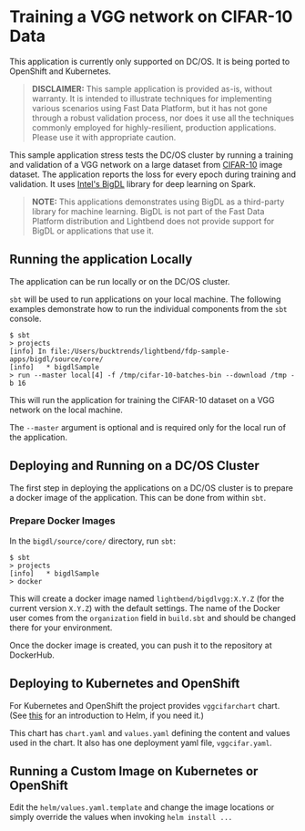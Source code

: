 # Training a VGG network on CIFAR-10 Data

This application is currently only supported on DC/OS. It is being ported to OpenShift and Kubernetes.

> **DISCLAIMER:** This sample application is provided as-is, without warranty. It is intended to illustrate techniques for implementing various scenarios using Fast Data Platform, but it has not gone through a robust validation process, nor does it use all the techniques commonly employed for highly-resilient, production applications. Please use it with appropriate caution.

This sample application stress tests the DC/OS cluster by running a training and validation of a VGG network on a large dataset from [CIFAR-10](https://www.cs.toronto.edu/~kriz/cifar.html) image dataset. The application reports the loss for every epoch during training and validation. It uses [Intel's BigDL](https://github.com/intel-analytics/BigDL) library for deep learning on Spark.

> **NOTE:** This applications demonstrates using BigDL as a third-party library for machine learning. BigDL is not part of the Fast Data Platform distribution and Lightbend does not provide support for BigDL or applications that use it.

## Running the application Locally

The application can be run locally or on the DC/OS cluster.

`sbt` will be used to run applications on your local machine. The following examples demonstrate how to run the individual components from the `sbt` console.

```
$ sbt
> projects
[info] In file:/Users/bucktrends/lightbend/fdp-sample-apps/bigdl/source/core/
[info] 	 * bigdlSample
> run --master local[4] -f /tmp/cifar-10-batches-bin --download /tmp -b 16
```

This will run the application for training the CIFAR-10 dataset on a VGG network on the local machine.

The `--master` argument is optional and is required only for the local run of the application.

## Deploying and Running on a DC/OS Cluster

The first step in deploying the applications on a DC/OS cluster is to prepare a docker image of the application. This can be done from within `sbt`.

### Prepare Docker Images

In the `bigdl/source/core/` directory, run `sbt`:

```
$ sbt
> projects
[info] 	 * bigdlSample
> docker
```

This will create a docker image named `lightbend/bigdlvgg:X.Y.Z` (for the current version `X.Y.Z`) with the default settings. The name of the Docker user comes from the `organization` field in `build.sbt` and should be changed there for your environment.

Once the docker image is created, you can push it to the repository at DockerHub.

## Deploying to Kubernetes and OpenShift

For Kubernetes and OpenShift the project provides `vggcifarchart` chart. (See [this](https://docs.bitnami.com/kubernetes/how-to/create-your-first-helm-chart/#values) for an introduction to Helm, if you need it.)

This chart has `chart.yaml` and `values.yaml` defining the content and values used in the chart.
It also has one deployment yaml file, `vggcifar.yaml`.

## Running a Custom Image on Kubernetes or OpenShift

Edit the `helm/values.yaml.template` and change the image locations or simply override the values when invoking `helm install ...`
